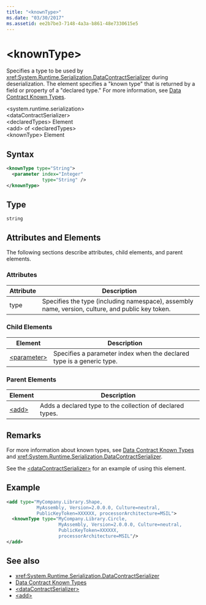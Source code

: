 ```yaml
---
title: "<knownType>"
ms.date: "03/30/2017"
ms.assetid: ee2b7be3-7148-4a3a-b861-48e7330615e5
---
```

# \<knownType>
Specifies a type to be used by <xref:System.Runtime.Serialization.DataContractSerializer> during deserialization. The element specifies a "known type" that is returned by a field or property of a "declared type." For more information, see [Data Contract Known Types](../../../../../docs/framework/wcf/feature-details/data-contract-known-types.md).  
  
 \<system.runtime.serialization>  
\<dataContractSerializer>  
\<declaredTypes> Element  
\<add> of \<declaredTypes>  
\<knownType> Element  
  
## Syntax  
  
```xml  
<knownType type="String">
  <parameter index="Integer"
             type="String" />
</knownType>
```  
  
## Type  
 `string`  
  
## Attributes and Elements  
 The following sections describe attributes, child elements, and parent elements.  
  
### Attributes  
  
|Attribute|Description|  
|---------------|-----------------|  
|type|Specifies the type (including namespace), assembly name, version, culture, and public key token.|  
  
### Child Elements  
  
|Element|Description|  
|-------------|-----------------|  
|[\<parameter>](../../../../../docs/framework/configure-apps/file-schema/wcf/parameter.md)|Specifies a parameter index when the declared type is a generic type.|  
  
### Parent Elements  
  
|Element|Description|  
|-------------|-----------------|  
|[\<add>](../../../../../docs/framework/configure-apps/file-schema/wcf/add-of-declaredtypes-element.md)|Adds a declared type to the collection of declared types.|  
  
## Remarks  
 For more information about known types, see [Data Contract Known Types](../../../../../docs/framework/wcf/feature-details/data-contract-known-types.md) and <xref:System.Runtime.Serialization.DataContractSerializer>.  
  
 See the [\<dataContractSerializer>](../../../../../docs/framework/configure-apps/file-schema/wcf/datacontractserializer-element.md) for an example of using this element.  
  
## Example  
  
```xml  
<add type="MyCompany.Library.Shape,
           MyAssembly, Version=2.0.0.0, Culture=neutral,
           PublicKeyToken=XXXXXX, processorArchitecture=MSIL">
  <knownType type="MyCompany.Library.Circle,
                   MyAssembly, Version=2.0.0.0, Culture=neutral,
                   PublicKeyToken=XXXXXX,
                   processorArchitecture=MSIL"/>
</add>
```  
  
## See also
- <xref:System.Runtime.Serialization.DataContractSerializer>
- [Data Contract Known Types](../../../../../docs/framework/wcf/feature-details/data-contract-known-types.md)
- [\<dataContractSerializer>](../../../../../docs/framework/configure-apps/file-schema/wcf/datacontractserializer-element.md)
- [\<add>](../../../../../docs/framework/configure-apps/file-schema/wcf/add-of-declaredtypes-element.md)

